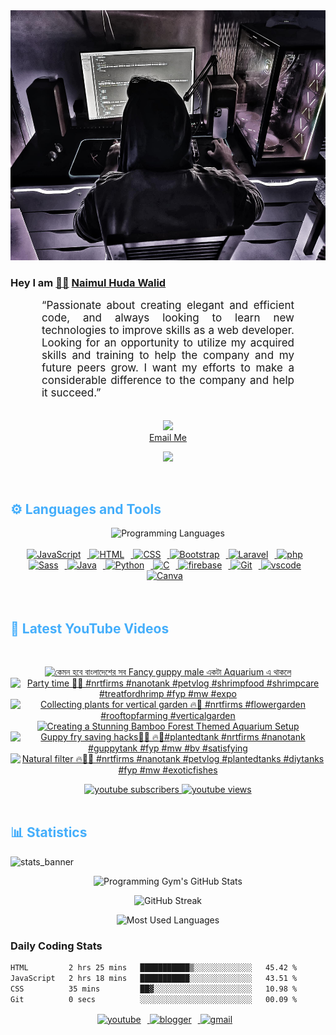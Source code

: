 <!-- ![github_cover_banner](https://www.digitalsolutionservices.com/img/services/web%20development.gif)-->

<div align="center" style="display:block;">
    <img height="400px" width="100%" alt="github cover banner" src="https://raw.githubusercontent.com/NaimulHudaWalid/NaimulHudaWalid/main/272276268_3114779035434264_920860974401480824_n.jpg"/> 
</div>

### Hey I am [👨🏻‍][facebook] [Naimul Huda Walid][youtube]



<p align:"center" style="text-align: justify; margin: 0 50px; font-size: 17px;" >
   “Passionate about creating elegant and efficient code, and always looking to learn new technologies to improve skills as a web developer. Looking for an opportunity to utilize my acquired skills and training to help the company and my future peers grow. I want my efforts to make a considerable difference to the company and help it succeed.”
<br>
<br>
<div align="center">

![](https://visitor-badge.glitch.me/badge?page_id=NaimulHudaWalid)
    <br />
[Email Me](mailto:dev.naimulhuda@gmail.com)
</div>
</p>
<!-- Typing SVG by DenverCoder1 - https://github.com/DenverCoder1/readme-typing-svg -->
<p align="center">
<!--   <a href="https://github.com/DenverCoder1/readme-typing-svg"> -->
    <img src="https://readme-typing-svg.herokuapp.com?color=E22FE4&width=380&height=45&lines=Open-Source+Enthusiast;Learning+In+Public;Empowering+Others;Nice+To+Meet+You+...&center=true"></a>

</p>
<br>
<!-- Languages and Tools -->

<h2 style="color: #44AEFB">⚙️ Languages and Tools</h2>
<div align="center" style="display:block;">
    <img width="100px" alt="Programming Languages" src="https://user-images.githubusercontent.com/78341798/194531121-47b0119a-ce00-439d-b586-125f86acb098.png"/> 
</div>
<br>   
<!-- Icons Resources -->
<!-- https://devicon.dev/ -->
<!-- https://cdn.jsdelivr.net/npm/simple-icons@v3/icons/ -->
<div align="center">
  <a href="https://developer.mozilla.org/en-US/docs/Web/JavaScript" target="_blank" rel="noreferrer">
      <img  alt="JavaScript" height="50px" style="padding-right:10px;" src="https://cdn.jsdelivr.net/gh/devicons/devicon/icons/javascript/javascript-plain.svg"/>
  </a>
  
 
  <a href="https://developer.mozilla.org/en-US/docs/Web/HTML" target="_blank" rel="noreferrer">
      <img  alt="HTML" height="50px" style="padding-right:10px;" src="https://cdn.jsdelivr.net/gh/devicons/devicon/icons/html5/html5-original.svg"/>
  </a>
  <a href="https://developer.mozilla.org/en-US/docs/Web/CSS" target="_blank" rel="noreferrer">
      <img  alt="CSS" height="50px" style="padding-right:10px;" src="https://cdn.jsdelivr.net/gh/devicons/devicon/icons/css3/css3-original.svg"/>
  </a>
  <a href="https://getbootstrap.com/" target="_blank" rel="noreferrer">
      <img  alt="Bootstrap" height="50px" style="padding-right:10px;" src="https://cdn.jsdelivr.net/gh/devicons/devicon/icons/bootstrap/bootstrap-original.svg"/>
  </a> 
  <a href="https://laravel.com/" target="_blank" rel="noreferrer">
      <img  alt="Laravel" height="50px" style="padding-right:10px;" src="https://cdn.jsdelivr.net/gh/devicons/devicon/icons/laravel/laravel-plain.svg"/>
  </a>
  <a href="https://www.php.net/" target="_blank" rel="noreferrer">
      <img  alt="php" height="50px" style="padding-right:10px;" src="https://cdn.jsdelivr.net/gh/devicons/devicon/icons/php/php-original.svg"/>
  </a>
  <a href="https://sass-lang.com/" target="_blank" rel="noreferrer">
      <img  alt="Sass" height="50px" style="padding-right:10px;" src="https://cdn.jsdelivr.net/gh/devicons/devicon/icons/sass/sass-original.svg"/>
  </a>
  <a href="https://www.java.com/en/" target="_blank" rel="noreferrer">
      <img  alt="Java" height="50px" style="padding-right:10px;" src="https://cdn.jsdelivr.net/gh/devicons/devicon/icons/java/java-original.svg"/>
  </a>    
  <a href="https://www.python.org/" target="_blank" rel="noreferrer">
      <img  alt="Python" height="50px" style="padding-right:10px;" src="https://cdn.jsdelivr.net/gh/devicons/devicon/icons/python/python-original.svg"/>
  </a>
  <a href="https://www.cprogramming.com/" target="_blank" rel="noreferrer">
      <img  alt="C" height="50px" style="padding-right:10px;" src="https://cdn.jsdelivr.net/gh/devicons/devicon/icons/c/c-original.svg"/>
  </a>
  
  <a href="https://firebase.google.com/" target="_blank" rel="noreferrer">
      <img  alt="firebase" height="50px" style="padding-right:10px;" src="https://cdn.jsdelivr.net/gh/devicons/devicon/icons/firebase/firebase-plain.svg"/>
  </a>
 
  <a href="https://git-scm.com/" target="_blank" rel="noreferrer">
      <img  alt="Git" height="50px" style="padding-right:10px;" src="https://cdn.jsdelivr.net/gh/devicons/devicon/icons/git/git-original.svg"/>
  </a>
  
  <a href="https://code.visualstudio.com/" target="_blank" rel="noreferrer">
      <img  alt="vscode" height="50px" style="padding-right:10px;"src="https://cdn.jsdelivr.net/gh/devicons/devicon/icons/vscode/vscode-original.svg"/>
  </a>
  <a href="https://www.canva.com/" target="_blank" rel="noreferrer">
      <img  alt="Canva" height="50px" style="padding-right:10px;" src="https://cdn.jsdelivr.net/gh/devicons/devicon/icons/canva/canva-original.svg"/> 
  </a>
</div>
<br>
<br>

<!-- Latest YouTube Videos -->

<h2 style="color: #44AEFB">🎦 Latest YouTube Videos</h2>
<br />

<!-- Resource/Reference: https://github.com/DenverCoder1/github-readme-youtube-cards -->
<div class="youtube videos cards" align="center">

<!-- BEGIN YOUTUBE-CARDS -->
[![কেমন হবে বাংলাদেশের সব Fancy guppy male একটা Aquarium এ থাকলে](https://ytcards.demolab.com/?id=IuS5lZs3mIs&title=%E0%A6%95%E0%A7%87%E0%A6%AE%E0%A6%A8+%E0%A6%B9%E0%A6%AC%E0%A7%87+%E0%A6%AC%E0%A6%BE%E0%A6%82%E0%A6%B2%E0%A6%BE%E0%A6%A6%E0%A7%87%E0%A6%B6%E0%A7%87%E0%A6%B0+%E0%A6%B8%E0%A6%AC+Fancy+guppy+male+%E0%A6%8F%E0%A6%95%E0%A6%9F%E0%A6%BE+Aquarium+%E0%A6%8F+%E0%A6%A5%E0%A6%BE%E0%A6%95%E0%A6%B2%E0%A7%87&lang=en&timestamp=1701514458&background_color=%230d1117&title_color=%23ffffff&stats_color=%23dedede&max_title_lines=1&width=250&border_radius=5 "কেমন হবে বাংলাদেশের সব Fancy guppy male একটা Aquarium এ থাকলে")](https://www.youtube.com/watch?v=IuS5lZs3mIs)
[![Party time 🥳🔥 #nrtfirms #nanotank #petvlog #shrimpfood #shrimpcare #treatfordhrimp #fyp #mw #expo](https://ytcards.demolab.com/?id=kpgoMVHZ6dk&title=Party+time+%F0%9F%A5%B3%F0%9F%94%A5+%23nrtfirms+%23nanotank+%23petvlog+%23shrimpfood+%23shrimpcare+%23treatfordhrimp+%23fyp+%23mw+%23expo&lang=en&timestamp=1701483450&background_color=%230d1117&title_color=%23ffffff&stats_color=%23dedede&max_title_lines=1&width=250&border_radius=5 "Party time 🥳🔥 #nrtfirms #nanotank #petvlog #shrimpfood #shrimpcare #treatfordhrimp #fyp #mw #expo")](https://www.youtube.com/watch?v=kpgoMVHZ6dk)
[![Collecting plants for vertical garden 🔥🖤 #nrtfirms #flowergarden #rooftopfarming #verticalgarden](https://ytcards.demolab.com/?id=eJz-LsTrz3A&title=Collecting+plants+for+vertical+garden+%F0%9F%94%A5%F0%9F%96%A4+%23nrtfirms+%23flowergarden+%23rooftopfarming+%23verticalgarden&lang=en&timestamp=1701432077&background_color=%230d1117&title_color=%23ffffff&stats_color=%23dedede&max_title_lines=1&width=250&border_radius=5 "Collecting plants for vertical garden 🔥🖤 #nrtfirms #flowergarden #rooftopfarming #verticalgarden")](https://www.youtube.com/watch?v=eJz-LsTrz3A)
[![Creating a Stunning Bamboo Forest Themed Aquarium Setup](https://ytcards.demolab.com/?id=BjOmKBPXUZo&title=Creating+a+Stunning+Bamboo+Forest+Themed+Aquarium+Setup&lang=en&timestamp=1701420626&background_color=%230d1117&title_color=%23ffffff&stats_color=%23dedede&max_title_lines=1&width=250&border_radius=5 "Creating a Stunning Bamboo Forest Themed Aquarium Setup")](https://www.youtube.com/watch?v=BjOmKBPXUZo)
[![Guppy fry saving hacks👌🏻 🔥🖤#plantedtank #nrtfirms #nanotank #guppytank #fyp #mw #bv #satisfying](https://ytcards.demolab.com/?id=FUB0FXFHN2E&title=Guppy+fry+saving+hacks%F0%9F%91%8C%F0%9F%8F%BB+%F0%9F%94%A5%F0%9F%96%A4%23plantedtank+%23nrtfirms+%23nanotank+%23guppytank+%23fyp+%23mw+%23bv+%23satisfying&lang=en&timestamp=1701390115&background_color=%230d1117&title_color=%23ffffff&stats_color=%23dedede&max_title_lines=1&width=250&border_radius=5 "Guppy fry saving hacks👌🏻 🔥🖤#plantedtank #nrtfirms #nanotank #guppytank #fyp #mw #bv #satisfying")](https://www.youtube.com/watch?v=FUB0FXFHN2E)
[![Natural filter 🔥👌🏻 #nrtfirms #nanotank #petvlog #plantedtanks #diytanks #fyp #mw #exoticfishes](https://ytcards.demolab.com/?id=sTDDo_nDoz0&title=Natural+filter+%F0%9F%94%A5%F0%9F%91%8C%F0%9F%8F%BB+%23nrtfirms+%23nanotank+%23petvlog+%23plantedtanks+%23diytanks+%23fyp+%23mw+%23exoticfishes&lang=en&timestamp=1701352185&background_color=%230d1117&title_color=%23ffffff&stats_color=%23dedede&max_title_lines=1&width=250&border_radius=5 "Natural filter 🔥👌🏻 #nrtfirms #nanotank #petvlog #plantedtanks #diytanks #fyp #mw #exoticfishes")](https://www.youtube.com/watch?v=sTDDo_nDoz0)
<!-- END YOUTUBE-CARDS -->
</div>

<!-- Begin Youtube Buttons -->
<!-- Resource/Reference:  https://github.com/DenverCoder1/custom-icon-badges -->
<div class="youtube buttons" align="center">
    <a href="https://www.youtube.com/channel/UCa3YaFwzSII0kKg3Nads2dQ"  target="_blank">
        <img alt="youtube subscribers" src="https://img.shields.io/youtube/channel/subscribers/UCa3YaFwzSII0kKg3Nads2dQ?logo=youtube&logoColor=red&style=for-the-badge"/>
    </a> 
    <a href="https://www.youtube.com/channel/UCa3YaFwzSII0kKg3Nads2dQ"  target="_blank">
        <img alt="youtube views" src="https://custom-icon-badges.demolab.com/youtube/channel/views/UCa3YaFwzSII0kKg3Nads2dQ?color=%23E05D44&logo=eye&logoColor=white&style=for-the-badge&labelColor=#555555"/>
    </a> 
</div>
<br>
<!-- End Youtube Buttons -->

<!-- Statistics -->

<h2 style="color: #44AEFB">📊 Statistics</h2>

![stats_banner](https://user-images.githubusercontent.com/78341798/194534778-d662496c-ae00-4e8d-ae9b-b90912054e7f.gif)

<!-- Begin Stats Cards -->
<!-- Resources:  -->
<!-- Github & Languages Stats: https://github.com/naimul15-12090/github-readme-stats --> 
<!-- Streak Stats: https://github.com/denvercoder1/github-readme-streak-stats -->
<!-- Change the value after ?username= to your GitHub username. -->
<div class="stats" align="center">

![Programming Gym's GitHub Stats](https://github-readme-stats.vercel.app/api?username=NaimulHudaWalid&hide=stars&count_private=true&show_icons=true&theme=algolia&border_radius=20)

![GitHub Streak](https://streak-stats.demolab.com?user=NaimulHudaWalid&count_private=true&theme=algolia&border_radius=22)

![Most Used Languages](https://github-readme-stats.vercel.app/api/top-langs/?username=NaimulHudaWalid&langs_count=8&layout=compact&show_icons=true&theme=algolia&border_radius=20)
    
<!-- ![Top Langs](https://github-readme-stats.vercel.app/api/top-langs/?username=naimul15-12090&langs_count=8) -->
<!-- [![Top Langs](https://github-readme-stats.vercel.app/api/top-langs/?username=naimul15-12090&layout=compact)](https://github.com/anuraghazra/github-readme-stats)
 -->
    
</div>
<!--  End Stats Cards -->



### Daily Coding Stats
<!--START_SECTION:waka-->

```txt
HTML         2 hrs 25 mins   ███████████▒░░░░░░░░░░░░░   45.42 %
JavaScript   2 hrs 18 mins   ███████████░░░░░░░░░░░░░░   43.51 %
CSS          35 mins         ██▓░░░░░░░░░░░░░░░░░░░░░░   10.98 %
Git          0 secs          ░░░░░░░░░░░░░░░░░░░░░░░░░   00.09 %
```

<!--END_SECTION:waka-->
<!-- Begin Footer -->
<!-- Icons Resources -->
<!-- https://devicon.dev/ -->
<div class="footer" align="center" style="margin:15px;">
    <a href="https://www.youtube.com/channel/UCa3YaFwzSII0kKg3Nads2dQ" target="_blank">
        <img  style="margin:0 10px 10px 0;" src="https://user-images.githubusercontent.com/78341798/194531650-698ef1b1-9cbd-4b4f-96ef-5a2ec4b5d7e6.svg" alt="youtube" width="40px"/>
    </a>
    <a href="https://www.linkedin.com/in/naimulhudawalid/" target="_blank">
        <img style="margin:0 10px 10px 0;" src="https://user-images.githubusercontent.com/78341798/194531458-b5dfeb1b-bad5-4dfa-909a-2e402262db9a.svg" alt="blogger" width="40px"/>
    </a>
    <a href="mailto:dev.naimulhuda@gmail.com" target="_blank">
        <img style="margin:0 10px 10px 0;" src="https://user-images.githubusercontent.com/78341798/194531383-ddb2b774-5bb9-491c-b601-4a4a7d9792fb.svg" alt="gmail" width="40px"/>
    </a>
</div>
<!-- End Footer -->

[youtube]: https://www.youtube.com/channel/UCa3YaFwzSII0kKg3Nads2dQ
[facebook]: https://www.facebook.com/profile.php?id=100007065945838
